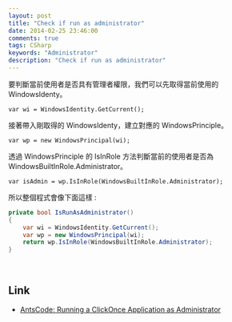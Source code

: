 ```yaml
---
layout: post
title: "Check if run as administrator"
date: 2014-02-25 23:46:00
comments: true
tags: CSharp
keywords: "Administrator"
description: "Check if run as administrator"
---
```


要判斷當前使用者是否具有管理者權限，我們可以先取得當前使用的 WindowsIdenty。 

<!-- More -->
    var wi = WindowsIdentity.GetCurrent();


接著帶入剛取得的 WindowsIdenty，建立對應的 WindowsPrinciple。 

    var wp = new WindowsPrincipal(wi);


透過 WindowsPrinciple 的 IsInRole 方法判斷當前的使用者是否為 WindowsBuiltInRole.Administrator。 

    var isAdmin = wp.IsInRole(WindowsBuiltInRole.Administrator);


所以整個程式會像下面這樣 : 

```c# 
private bool IsRunAsAdministrator() 
{
    var wi = WindowsIdentity.GetCurrent(); 
    var wp = new WindowsPrincipal(wi); 
    return wp.IsInRole(WindowsBuiltInRole.Administrator);
}
```

<br/>

Link
-----
* [AntsCode: Running a ClickOnce Application as Administrator](http://antscode.blogspot.tw/2011/02/running-clickonce-application-as.html)
